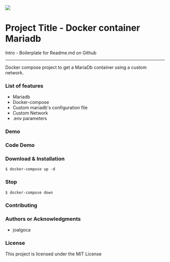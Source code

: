 ![](logo.png)

Project Title - Docker container Mariadb
=======================================

Intro - Boilerplate for Readme.md on Github

* * *

Docker compose project to get a MariaDb container using a custom network.

### List of features

*   Mariadb
*   Docker-compose
*   Custom mariadb's configuration file 
*   Custom Network
*   .env parameters

### Demo

### Code Demo

### Download & Installation

```shell 
$ docker-compose up -d
```
### Stop

```shell 
$ docker-compose down
```
### Contributing
### Authors or Acknowledgments

*   joalgoca
### License

This project is licensed under the MIT License